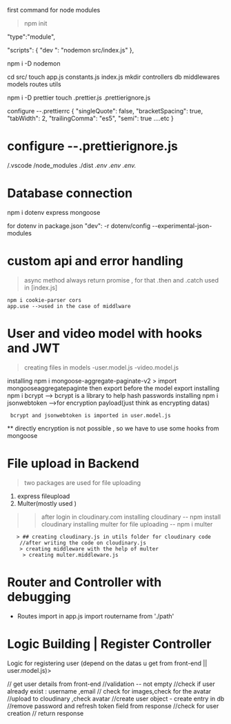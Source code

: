 first command for node modules
> npm init

"type":"module",

"scripts": {
"dev ": "nodemon src/index.js"
},

npm i -D nodemon


cd src/
touch app.js constants.js index.js
mkdir controllers db middlewares models routes utils

npm i -D prettier
touch .prettier.js .prettierignore.js

 configure --.prettierrc
{
    "singleQuote": false,
    "bracketSpacing": true,
    "tabWidth": 2,
    "trailingComma": "es5",
    "semi": true
    ....etc
}


# configure --.prettierignore.js
/.vscode
/node_modules
./dist
*.env
.env
.env.*



# Database connection
 npm i dotenv express  mongoose

for dotenv
 in package.json "dev": -r dotenv/config --experimental-json-modules


# custom api and error handling
  > async method always return promise , for that .then and .catch used in [index.js]

    npm i cookie-parser cors
    app.use -->used in the case of middlware

 <!--creating asyncHandler in utils folder  -->
 <!-- creating ApiError in utils folder -->


# User and video model with hooks and JWT
  > creating files in models
        -user.model.js
        -video.model.js

   installing npm i mongoose-aggregate-paginate-v2
     > import mongooseaggregatepaginte
     then export before the model export
   installing npm i bcrypt
      --> bcrypt is a library to help hash passwords
   installing npm i jsonwebtoken
     -->for encryption payload(just think as encrypting datas)


     bcrypt and jsonwebtoken is imported in user.model.js

 ** directly encryption is not possible , so we have to use some hooks from mongoose


# File upload in Backend
 > two packages are used for file uploading
  1) express fileupload
  2) Multer(mostly used )

  >> after login in cloudinary.com
    installing cloudinary
    --  npm install cloudinary
    installing multer for file uploading
    -- npm i multer

       > ## creating cloudinary.js in utils folder for cloudinary code
        //after writing the code on cloudinary.js
        > creating middleware with the help of multer
         > creating multer.middleware.js


# Router and Controller with debugging
 - Routes import in app.js
  import routername from './path' 


# Logic Building | Register Controller

  Logic for registering user (depend on the datas u get from front-end || user.model.js)>

  // get user details from front-end
  //validation -- not empty
  //check if user already exist : username ,email
  // check for images,check for the avatar
  //upload to cloudinary ,check avatar 
  //create user object - create entry in db
  //remove password and refresh token field from response
  //check for user creation
  // return response







